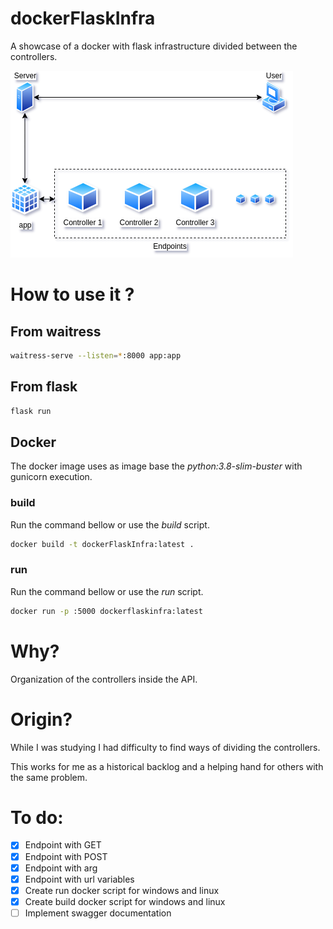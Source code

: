 # dockerFlaskInfra
A showcase of a docker with flask infrastructure divided between the controllers.


![](README/flask_infrastruct.png)

# How to use it ?

## From waitress
```bash
waitress-serve --listen=*:8000 app:app
```

## From flask
```bash
flask run
```

## Docker
The docker image uses as image base the *python:3.8-slim-buster* with gunicorn execution.

### build
Run the command bellow or use the *build* script.
```bash
docker build -t dockerFlaskInfra:latest .
```

### run
Run the command bellow or use the *run* script.
```bash
docker run -p :5000 dockerflaskinfra:latest
```
# Why?
Organization of the controllers inside the API.

# Origin?
While I was studying I had difficulty to find ways of dividing the controllers.

This works for me as a historical backlog and a helping hand for others with the same problem.


# To do:
- [x] Endpoint with GET
- [x] Endpoint with POST
- [x] Endpoint with arg
- [x] Endpoint with url variables
- [x] Create run docker script for windows and linux
- [x] Create build docker script for windows and linux
- [ ] Implement swagger documentation
